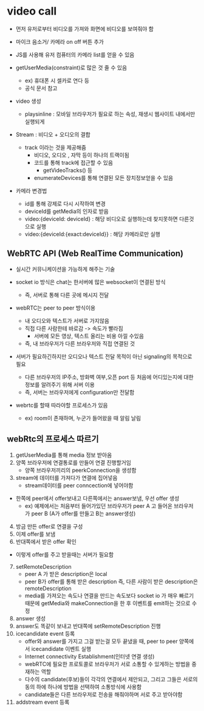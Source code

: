 # video call
* 먼저 유저로부터 비디오를 가져와 화면에 비디오를 보여줘야 함
* 마이크 음소거/ 카메라 on off 버튼 추가
* JS를 사용해 유저 컴퓨터의 카메라 list를 얻을 수 있음
* getUserMedia(constraint)로 많은 것 줄 수 있음
    * ex) 휴대폰 시 셀카로 연다 등
    * 공식 문서 참고
* video 생성 
    * playsinline : 모바일 브라우저가 필요로 하는 속성, 재생시 웹사이트 내에서만 실행되게
* Stream : 비디오 + 오디오의 결합
    * track 이라는 것을 제공해줌
        * 비디오, 오디오 , 자막 등이 하나의 트랙이됨 
        * 코드를 통해 track에 접근할 수 있음
            * getVideoTracks() 등
        * enumerateDevices를 통해 연결된 모든 장치정보얻을 수 있음

* 카메라 변경법
    * id를 통해 강제로 다시 시작하여 변경
    * deviceId를 getMedia의 인자로 받음
    * video:{deviceId: deviceId} : 해당 비디오로 실행하는데 찾지못하면 다른것으로 실행
    * video:{deviceId:{exact:deviceId}} : 해당 카메라로만 실행

## WebRTC API (Web RealTime Communication)
* 실시간 커뮤니케이션을 가능하게 해주는 기술
* socket io 방식은 chat는 한서버에 많은 websocket이 연결된 방식
    * 즉, 서버로 통해 다른 곳에 메시지 전달
* webRTC는 peer to peer 방식이용
    * 내 오디오와 텍스트가 서버로 가지않음
    * 직접 다른 사람한테 바로감 -> 속도가 빨라짐
        * 서버에 모든 영상, 텍스트 올리는 비용 아낄 수있음
    * 즉, 내 브라우저가 다른 브라우저와 직접 연결된 것
* 서버가 필요하긴하지만 오디오나 텍스트 전달 목적이 아닌 signaling의 목적으로 필요
    * 다른 브라우저의 IP주소, 방화벽 여부,오픈 port 등 처음에 어디있는지에 대한 정보를 알려주기 위해 서버 이용
    * 즉, 서버는 브라우저에게 configuration만 전달함

* webrtc를 할때 따라야할 프로세스가 있음
    * ex) room이 존재하며, 누군가 들어왔을 때 알림 날림

## webRtc의 프로세스 따르기
1. getUserMedia를 통해 media 정보 받아옴
2. 양쪽 브라우저에 연결통로를 만들어 연결 진행할거임
    * 양쪽 브라우저끼리의 peerkConnection을 생성함
3. stream에 데이터를 가져다가 연결에 집어넣음
    * stream데이터를 peer conncection에 넣어야함
* 한쪽에 peer에서 offer보내고 다른쪽에서는 answer보냄, 우선 offer 생성
    * ex) 예제에서는 처음부터 들어가있던 브라우저가 peer A 고 들어온 브라우저가 peer B (A가 offer를 만들고 B는 answer생성)
4. 방금 만든 offer로 연결을 구성
5. 이제 offer를 보냄
6. 반대쪽에서 받은 offer 확인
* 이렇게 offer를 주고 받을때는 서버가 필요함
7. setRemoteDescription
    * peer A 가 받은 description은 local 
    * peer B가 offer를 통해 받은 description 즉, 다른 사람이 받은 description은 remoteDescription
    * media를 가져오는 속도나 연결을 만드는 속도보다 socket io 가 매우 빠르기때문에 getMedia와 makeConnection을 한 후 이벤트를 emit하는 것으로 수정
8. answer 생성
9. answer도 똑같이 보내고 반대쪽에 setRemoteDescription 진행
10. icecandidate event 등록
    * offer와 answer를 가지고 그걸 받는걸 모두 끝냈을 때, peer to peer 양쪽에서 icecandidate 이벤트 실행
    * Internet connectivity Establishment(인터넷 연결 생성)
    * webRTC에 필요한 프로토콜로 브라우저가 서로 소통할 수 있게하는 방법을 중재하는 역할
    * 다수의 candidate(후보)들이 각각의 연결에서 제안되고, 그리고 그들은 서로의 동의 하에 하나에 방법을 선택하여 소통방식에 사용함
    * candidate들은 다른 브라우저로 전송을 해줘야하며 서로 주고 받아야함
11. addstream event 등록